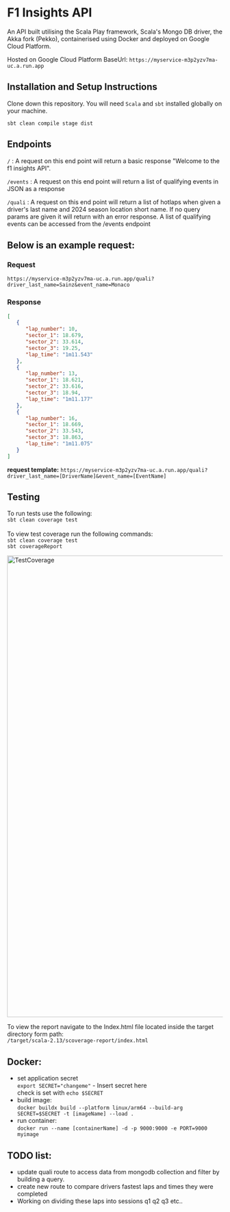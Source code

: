 # F1 Insights API 

An API built utilising the Scala Play framework, Scala's Mongo DB driver, the Akka fork (Pekko), containerised using Docker and deployed on Google Cloud Platform. 

Hosted on Google Cloud Platform BaseUrl: ```https://myservice-m3p2yzv7ma-uc.a.run.app```

## Installation and Setup Instructions

Clone down this repository. You will need `Scala` and `sbt` installed globally on your machine.  

```sbt clean compile stage dist```

## Endpoints

```/``` : A request on this end point will return a basic response "Welcome to the f1 insights API". <br>

```/events``` : A request on this end point will return a list of qualifying events in JSON as a response <br>

```/quali``` : A request on this end point will return a list of hotlaps when given a driver's last name and 2024 season location short name. If no query params are given it will return with an error response. A list of qualifying events can be accessed from the /events endpoint <br>

## Below is an example request: 
### Request 
`https://myservice-m3p2yzv7ma-uc.a.run.app/quali?driver_last_name=Sainz&event_name=Monaco`

### Response

```JSON
[
   {
      "lap_number": 10,
      "sector_1": 18.679,
      "sector_2": 33.614,
      "sector_3": 19.25,
      "lap_time": "1m11.543"
   },
   {
      "lap_number": 13,
      "sector_1": 18.621,
      "sector_2": 33.616,
      "sector_3": 18.94,
      "lap_time": "1m11.177"
   },
   {
      "lap_number": 16,
      "sector_1": 18.669,
      "sector_2": 33.543,
      "sector_3": 18.863,
      "lap_time": "1m11.075"
   }
]
```

**request template:** `https://myservice-m3p2yzv7ma-uc.a.run.app/quali?driver_last_name=[DriverName]&event_name=[EventName]`

## Testing 
To run tests use the following:  <br/> `sbt clean coverage test` <br/>
<br/> To view test coverage run the following commands: 
<br/> `sbt clean coverage test` 
<br/> `sbt coverageReport` <br/>


<img width="1078" alt="TestCoverage" src="https://github.com/gjstirling/f1-insights/assets/85582990/256b47fa-1889-416c-886f-aa503331cff4">

To view the report navigate to the Index.html file located inside the target directory form path: 
<br/> `/target/scala-2.13/scoverage-report/index.html`

## Docker: 
- set application secret <br>
  ```export SECRET="changeme"``` - Insert secret here <br> check is set with ```echo $SECRET```
- build image: <br>
```docker buildx build --platform linux/arm64 --build-arg SECRET=$SECRET -t [imageName] --load .```
- run container: <br>
```docker run --name [containerName] -d -p 9000:9000 -e PORT=9000 myimage```


## TODO list:
- update quali route to access data from mongodb collection and filter by building a query. 
- create new route to compare drivers fastest laps and times they were completed
- Working on dividing these laps into sessions q1 q2 q3 etc.. 
